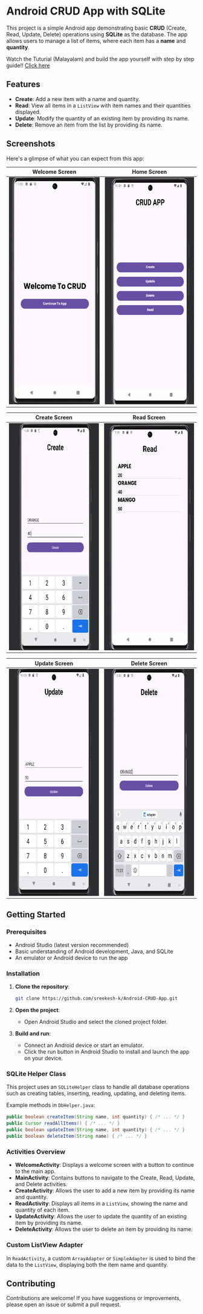
# Android CRUD App with SQLite

This project is a simple Android app demonstrating basic **CRUD** (Create, Read, Update, Delete) operations using **SQLite** as the database. The app allows users to manage a list of items, where each item has a **name** and **quantity**.

Watch the Tuturial (Malayalam) and build the app yourself with step by step guide!! <a href="https://youtube.com/playlist?list=PL-OHWgHd2g6-EwiQ0vcI6gxd9_1feEYWW&si=HN8S2tREH03S-vAe">Click here</a>
## Features

- **Create**: Add a new item with a name and quantity.
- **Read**: View all items in a `ListView` with item names and their quantities displayed.
- **Update**: Modify the quantity of an existing item by providing its name.
- **Delete**: Remove an item from the list by providing its name.

## Screenshots
Here's a glimpse of what you can expect from this app:

| Welcome Screen | Home Screen |
|-------------|--------------|
| <img src="screenshots/welcome.png" width="300" height="600"> | <img src="screenshots/home.png" width="300" height="600"> |

| Create Screen | Read Screen |
|-------------|---------------|
| <img src="screenshots/create.png" width="300" height="600"> | <img src="screenshots/read.png" width="300" height="600"> |

| Update Screen | Delete Screen |
|------------------------|------------------|
| <img src="screenshots/update.png" width="300" height="600"> | <img src="screenshots/delete.png" width="300" height="600"> |

## Getting Started

### Prerequisites
- Android Studio (latest version recommended)
- Basic understanding of Android development, Java, and SQLite
- An emulator or Android device to run the app

### Installation

1. **Clone the repository**:
   ```bash
   git clone https://github.com/sreekesh-k/Android-CRUD-App.git
   ```

2. **Open the project**:
   - Open Android Studio and select the cloned project folder.

3. **Build and run**:
   - Connect an Android device or start an emulator.
   - Click the run button in Android Studio to install and launch the app on your device.

### SQLite Helper Class

This project uses an `SQLiteHelper` class to handle all database operations such as creating tables, inserting, reading, updating, and deleting items.

Example methods in `DbHelper.java`:

```java
public boolean createItem(String name, int quantity) { /* ... */ }
public Cursor readAllItems() { /* ... */ }
public boolean updateItem(String name, int quantity) { /* ... */ }
public boolean deleteItem(String name) { /* ... */ }
```

### Activities Overview

- **WelcomeActivity**: Displays a welcome screen with a button to continue to the main app.
- **MainActivity**: Contains buttons to navigate to the Create, Read, Update, and Delete activities.
- **CreateActivity**: Allows the user to add a new item by providing its name and quantity.
- **ReadActivity**: Displays all items in a `ListView`, showing the name and quantity of each item.
- **UpdateActivity**: Allows the user to update the quantity of an existing item by providing its name.
- **DeleteActivity**: Allows the user to delete an item by providing its name.

### Custom ListView Adapter

In `ReadActivity`, a custom `ArrayAdapter` or `SimpleAdapter` is used to bind the data to the `ListView`, displaying both the item name and quantity.

## Contributing

Contributions are welcome! If you have suggestions or improvements, please open an issue or submit a pull request.
